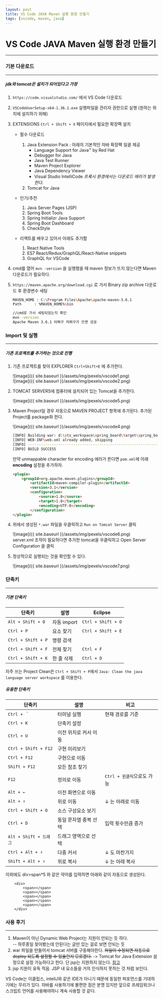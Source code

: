 ```yaml
---
layout: post
title: VS Code JAVA Maven 실행 환경 만들기
tags: [vscode, maven, java]
---
```

# VS Code JAVA Maven 실행 환경 만들기
***

### 기본 다운로드
---
##### jdk와 tomcat은 설치가 되어있다고 가정  

1. `https://code.visualstudio.com/` 에서 VS Code 다운로드  
  
2. `VSCodeUserSetup-x64-1.36.1.exe` 실행파일을 관리자 권한으로 실행 (원하는 위치에 설치하기 위해)  
  
3. EXTENSIONS `Ctrl + Shift + X` 페이지에서 필요한 확장팩 설치  
	- 필수 다운로드  
    	1) Java Extension Pack : 아래의 기본적인 자바 확장팩 일괄 제공  
            - Language Support for Java™ by Red Hat  
            - Debugger for Java  
            - Java Test Runner  
            - Maven Project Explorer  
            - Java Dependency Viewer  
            - Visual Studio IntelliCode  *프록시 환경에서는 다운로드 에러가 발생한다.*  
        2) Tomcat for Java
	- 인기/추천  
        1) Java Server Pages (JSP)  
        2) Spring Boot Tools  
        3) Spring Initializr Java Support  
        4) Spring Boot Dashboard  
        5) CheckStyle  
  
    - 리액트를 배우고 있어서 아래도 추가함  
        1) React Native Tools  
        2) ES7 React/Redux/GraphQL/React-Native snippets  
        3) GraphQL for VSCode  
4. cmd를 열어 `mvn -version` 을 실행했을 때 maven 정보가 뜨지 않는다면 Maven 다운로드가 필요하다.  

5. `https://maven.apache.org/download.cgi` 로 가서 Binary zip archive 다운로드 후 환경변수 세팅  

    ```bash
    MAVEN_HOME : C:\Program Files\Apache\apache-maven-3.6.1
    Path 	  : %MAVEN_HOME%\bin

    //cmd로 가서 세팅되었는지 확인
    mvn -version
    Apache Maven 3.6.1 어쩌구 저쩌구가 뜨면 성공
    ```

### Import 및 실행
---
##### 기존 프로젝트를 추가하는 것으로 진행

1. 기존 프로젝트를 찾아 EXPLORER `Ctrl+Shift+E` 에 추가한다.  
  
    ![image]({{ site.baseurl }}/assets/img/pexels/vscode1.png)  
    ![image]({{ site.baseurl }}/assets/img/pexels/vscode2.png)  

2. TOMCAT SERVERS에 컴퓨터에 설치되어 있는 Tomcat을 추가한다.  
	
    ![image]({{ site.baseurl }}/assets/img/pexels/vscode5.png)  

3. Maven Project일 경우 자동으로 MAVEN PROJECT 항목에 추가된다. 추가된 Project를 package화 한다.  
	
    ![image]({{ site.baseurl }}/assets/img/pexels/vscode4.png)  

    ```bash
    [INFO] Building war: d:\sts_workspace\spring_board\target\spring_board-1.0.0-BUILD-SNAPSHOT.war
    [INFO] WEB-INF\web.xml already added, skipping
    [INFO] ------------------------------------------------------------------------
    [INFO] BUILD SUCCESS
    ```
    
	만약 unmappable character for encoding 에러가 뜬다면 `pom.xml`에 아래 **encoding** 설정을 추가하자.  

    ```html
    <plugin>
        <groupId>org.apache.maven.plugins</groupId>
            <artifactId>maven-compiler-plugin</artifactId>
            <version>3.1</version>
            <configuration>
                <source>1.8</source>
                <target>1.8</target>
                <encoding>UTF-8</encoding>
            </configuration>
    </plugin>
    ```

4. 위에서 생성된 `*.war` 파일을 우클릭하고 `Run on Tomcat Server` 클릭  

    ![image]({{ site.baseurl }}/assets/img/pexels/vscode6.png)  
    server.xml 조작이 필요하다면 추가한 tomcat을 우클릭하고 Open Server Configuration 을 클릭  

5. 정상적으로 실행되는 것을 확인할 수 있다.  
	
    ![image]({{ site.baseurl }}/assets/img/pexels/vscode7.png)  


### 단축키
---
##### 기본 단축키

| 단축키 | 설명 | Eclipse |
|--------|--------|-------|
| `Alt + Shift + O` | 자동 import | `Ctrl + Shift + O` |
| `Ctrl + P` | 요소 찾기 | `Ctrl + Shift + E` |
| `Ctrl + Shift + P` | 명령 검색 |  |
| `Ctrl + Shift + F` | 전체 찾기 | `Ctrl + F` |  
| `Ctrl + Shift + K` | 한 줄 삭제 | `Ctrl + D` |  

자주 쓰는 Project Clean은 `Ctrl + Shift + P`에서 `Java: Clean the java language server workspace` 를 이용한다.

##### 유용한 단축키  

| 단축키 | 설명 | 비고 |
|--------|--------|-------|
| `Ctrl + ` &grave; | 터미널 실행 | 현재 경로를 기준 |
| `Ctrl + K` | 단축키 설정 |  |
| `Ctrl + U` | 이전 위치로 커서 이동 |  |
| `Ctrl + Shift + F12` | 구현 미리보기 |  |
| `Ctrl + F12` | 구현으로 이동 |  |
| `Shift + F12` | 모든 참조 찾기 | |
| `F12` | 정의로 이동 | `Ctrl + 왼클릭`으로도 가능 |
| `Alt + ←` | 이전 화면으로 이동 |  |
| `Alt + ↑` | 위로 이동 | ↓ 는 아래로 이동 |
| `Ctrl + Shift + O` | 소스 구성요소 보기 | |
| `Ctrl + D` | 동일 문자열 중복 선택 | 입력 횟수만큼 증가 |
| `Alt + Shift + 드래그` | 드래그 영역으로 선택 |  |
| `Ctrl + Alt + ↑` | 다중 커서 | ↓ 도 마찬가지 |  
| `Shift + Alt + ↑` | 위로 복사 | ↓ 는 아래 복사 |  

이외에도 div>span*5 와 같은 약어를 입력하면 아래와 같이 자동으로 생성된다.
```
	<div>
		<span></span>
		<span></span>
		<span></span>
		<span></span>
		<span></span>
	</div>
```

### 사용 후기
---
1. Maven이 아닌 Dynamic Web Project는 지원이 안되는 듯 하다.  
 -- 하루종일 찾아봤는데 안된다는 글만 있는 걸로 보면 안되는 듯  
2. war 파일을 만들어서 tomcat 서버를 구동해야한다. ~~파일이 수정되면 자동으로 deploy 되도록 설정할 수 있을런지 모르겠다.~~ -> Tomcat for Java Extension 설정으로 설정 가능하다고 한다. 단 jsp는 지원하지 않는다. [참고](https://stackoverflow.com/questions/51434930/how-to-hot-reload-tomcat-server-in-vscode/57212212#57212212)  
3. jsp 지원이 유독 적음. JSP 내 요소들을 거의 인식하지 못하는 것 처럼 보인다.  

VS Code는 이클립스, intellJ와 같은 IDE가 아니기 때문에 동일한 퍼포먼스를 기대하기에는 무리가 있다. 자바를 사용하기에 불편한 점은 분명 있지만 앞으로 프레임워크나 스크립트 언어를 사용해야하니 계속 사용할 것 같다.  